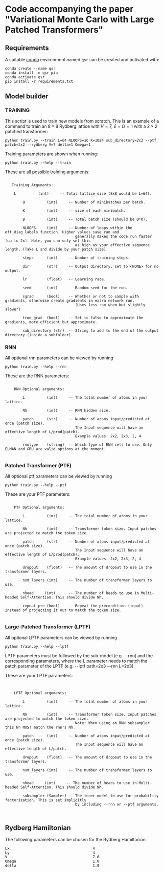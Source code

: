 # Code accompanying the paper "Variational Monte Carlo with Large Patched Transformers"

## Requirements
A suitable [conda](https://conda.io/) environment named `qsr` can be created
and activated with:

```
conda create --name qsr
conda install -n qsr pip
conda activate qsr
pip install -r requirements.txt
```

## Model builder

### TRAINING

This script is used to train new models from scratch. This is an example of a command
to train an $8\times 8$ Rydberg lattice with $V=7$, $\delta=\Omega=1$ with a $2\times 2$ patched transformer:
```
python train.py --train L=64 NLOOPS=16 K=1024 sub_directory=2x2 --ptf patch=2x2 --rydberg V=7 delta=1 Omega=1
```
Training parameters are shown when running:

```
python train.py --help --train
```

These are all possible training arguments:
```    

   Training Arguments:

	L          (int)     -- Total lattice size (8x8 would be L=64).
        
        Q          (int)     -- Number of minibatches per batch.
        
        K          (int)     -- size of each minibatch.
        
        B          (int)     -- Total batch size (should be Q*K).
        
        NLOOPS     (int)     -- Number of loops within the off_diag_labels function. Higher values save ram and
                                generally makes the code run faster (up to 2x). Note, you can only set this
                                as high as your effective sequence length. (Take L and divide by your patch size).
        
        steps      (int)     -- Number of training steps.
        
        dir        (str)     -- Output directory, set to <NONE> for no output.
        
        lr         (float)   -- Learning rate.
        
        seed       (int)     -- Random seed for the run.
                
        sgrad      (bool)    -- Whether or not to sample with gradients, otherwise create gradients in extra network run. 
                                (Uses less ram when but slightly slower)
                                
        true_grad  (bool)    -- Set to false to approximate the gradients, more efficient but approximate.
                                
        sub_directory (str)  -- String to add to the end of the output directory (inside a subfolder). 
```

### RNN

All optional rnn parameters can be viewed by running 

```
python train.py --help --rnn
```

These are the RNN parameters:


```
    
    RNN Optional arguments:
    
        L          (int)     -- The total number of atoms in your lattice.
    
        Nh         (int)     -- RNN hidden size.
    
        patch      (str)     -- Number of atoms input/predicted at once (patch size).
                                The Input sequence will have an effective length of L/prod(patch).
                                Example values: 2x2, 2x3, 2, 4
        
        rnntype    (string)  -- Which type of RNN cell to use. Only ELMAN and GRU are valid options at the moment.
    

```

### Patched Transformer (PTF)


All optional ptf parameters can be viewed by running 

```
python train.py --help --ptf
```

These are your PTF parameters:
```
    
    PTF Optional arguments:
    
        L          (int)     -- The total number of atoms in your lattice.
    
        Nh         (int)     -- Transformer token size. Input patches are projected to match the token size.
    
        patch      (str)     -- Number of atoms input/predicted at once (patch size).
                                The Input sequence will have an effective length of L/prod(patch).
                                Example values: 2x2, 2x3, 2, 4
            
        dropout    (float)   -- The amount of dropout to use in the transformer layers.
        
        num_layers (int)     -- The number of transformer layers to use.
        
        nhead     (int)      -- The number of heads to use in Multi-headed Self-Attention. This should divide Nh.
    
        repeat_pre (bool)    -- Repeat the precondition (input) instead of projecting it out to match the token size.
    

```

### Large-Patched Transformer (LPTF)


All optional LPTF parameters can be viewed by running 

```
python train.py --help --lptf
```
LPTF parameters must be followed by the sub-model (e.g. --rnn) and the corresponding parameters, where the L parameter needs to match the patch parameter of the LPTF (e.g. --lptf path=2x3 --rnn L=2x3).

These are your LPTF parameters:
```
    
    
    LPTF Optional arguments:
    
        L          (int)     -- The total number of atoms in your lattice.
    
        Nh         (int)     -- Transformer token size. Input patches are projected to match the token size.
                                Note: When using an RNN subsampler this Nh MUST match the rnn's Nh.
    
        patch      (int)     -- Number of atoms input/predicted at once (patch size).
                                The Input sequence will have an effective length of L/patch.
            
        dropout    (float)   -- The amount of dropout to use in the transformer layers.
        
        num_layers (int)     -- The number of transformer layers to use.
        
        nhead     (int)     -- The number of heads to use in Multi-headed Self-Attention. This should divide Nh.
        
        subsampler (Sampler) -- The inner model to use for probability factorization. This is set implicitly
                                by including --rnn or --ptf arguments.
    
    

```

## Rydberg Hamiltonian

The following parameters can be chosen for the Rydberg Hamiltonian:

```
Lx                            			4
Ly                            			4
V                             			7.0
Omega                         			1.0
delta                         			1.0

```

